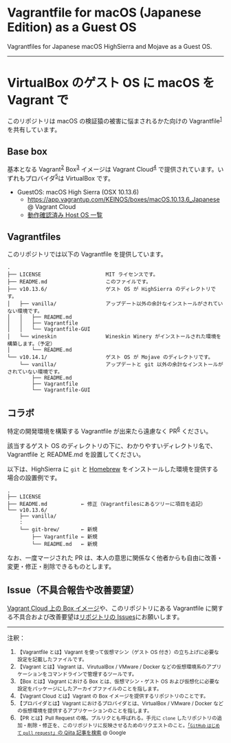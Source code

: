 # Vagrantfile for macOS (Japanese Edition) as a Guest OS

Vagrantfiles for Japanese macOS HighSierra and Mojave as a Guest OS.

---

# VirtualBox のゲスト OS に macOS を Vagrant で

このリポジトリは macOS の検証猿の被害に悩まされるかた向けの Vagrantfile<sup>[1](#vagrantfile)</sup> を共有しています。

## Base box

基本となる Vagrant<sup>[2](#vagrant)</sup> Box<sup>[3](#box)</sup> イメージは Vagrant Cloud<sup>[4](#vagrantcloud)</sup> で提供されています。いずれもプロバイダ<sup>[5](#provider)</sup>は VirtualBox です。

- GuestOS: macOS High Sierra (OSX 10.13.6)
  - https://app.vagrantup.com/KEINOS/boxes/macOS.10.13.6_Japanese @ Vagrant Cloud
  - [動作確認済み Host OS 一覧](https://github.com/KEINOS/Vagrantfile_for_macOS/issues/1)

## Vagrantfiles

このリポジトリでは以下の Vagrantfile を提供しています。

```text
.
├── LICENSE                     MIT ライセンスです。
├── README.md                   このファイルです。
├── v10.13.6/                   ゲスト OS が HighSierra のディレクトリです。
│   ├── vanilla/                アップデート以外の余計なインストールがされていない環境です。
│   │   ├── README.md
│   │   ├── Vagrantfile
│   │   └── Vagrantfile-GUI
│   └── wineskin                Wineskin Winery がインストールされた環境を構築します。（予定）
│       └── README.md
└── v10.14.1/                   ゲスト OS が Mojave のディレクトリです。
    └── vanilla/                アップデートと git 以外の余計なインストールがされていない環境です。
        ├── README.md
        ├── Vagrantfile
        └── Vagrantfile-GUI
```

## コラボ

特定の開発環境を構築する Vagrantfile が出来たら遠慮なく PR<sup>[6](#pr)</sup> ください。

該当するゲスト OS のディレクトリの下に、わかりやすいディレクトリ名で、Vagrantfile と README.md を設置してください。

以下は、HighSierra に `git` と [Homebrew](https://ja.wikipedia.org/wiki/Homebrew_(%E3%83%91%E3%83%83%E3%82%B1%E3%83%BC%E3%82%B8%E7%AE%A1%E7%90%86%E3%82%B7%E3%82%B9%E3%83%86%E3%83%A0)) をインストールした環境を提供する場合の設置例です。

```text
.
├── LICENSE
├── README.md           ← 修正（Vagrantfilesにあるツリーに項目を追記）
└── v10.13.6/
    ├── vanilla/
    :
    └── git-brew/       ← 新規
        ├── Vagrantfile ← 新規
        └── README.md   ← 新規
```

なお、一度マージされた PR は、本人の意思に関係なく他者からも自由に改善・変更・修正・削除できるものとします。

## Issue（不具合報告や改善要望）

[Vagrant Cloud 上の Box イメージ](https://app.vagrantup.com/KEINOS/)や、このリポジトリにある Vagrantfile に関する不具合および改善要望は[リポジトリの Issues](https://github.com/KEINOS/Vagrantfile_for_macOS/issues)にお願いします。


---

注釈：

1. <a name="vagrantfile"></a><small>【Vagrantfile とは】Vagrant を使って仮想マシン（ゲスト OS 付き）の立ち上げに必要な設定を記載したファイルです。</small>
1. <a name="vagrant"></a><small>【Vagrant とは】Vagrant は、VirutualBox / VMware / Docker などの仮想環境系のアプリケーションをコマンドラインで管理するツールです。</small>
3. <a name="box"></a><small>【Box とは】Vagrant における Box とは、仮想マシン・ゲスト OS および仮想化に必要な設定をパッケージにしたアーカイブファイルのことを指します。</small>
4. <a name="vagrantcloud"></a><small>【Vagrant Cloud とは】Vagrant の Box イメージを提供するリポジトリのことです。</small>
5. <a name="provider"></a><small>【プロバイダとは】Vagrant におけるプロバイダとは、VirtualBox / VMware / Docker などの仮想環境を提供するアプリケーションのことを指します。</small>
6. <a name="pr"></a><small>【PR とは】Pull Request の略。プルリクとも呼ばれる。手元に `clone` したリポジトリの追加・削除・修正を、このリポジトリに反映させるためのリクエストのこと。[「`GitHub` `はじめて` `pull` `request`」の Qiita 記事を検索](https://www.google.com/search?q=site%3Aqiita.com+GitHub+%E3%81%AF%E3%81%98%E3%82%81%E3%81%A6+pull+request) @ Google</small>
